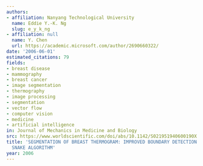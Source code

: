 ```yaml
---
authors:
- affiliation: Nanyang Technological University
  name: Eddie Y.-K. Ng
  slug: e_y_k_ng
- affiliation: null
  name: Y. Chen
  url: https://academic.microsoft.com/author/2690660322/
date: '2006-06-01'
estimated_citations: 79
fields:
- breast disease
- mammography
- breast cancer
- image segmentation
- thermography
- image processing
- segmentation
- vector flow
- computer vision
- medicine
- artificial intelligence
in: Journal of Mechanics in Medicine and Biology
src: https://www.worldscientific.com/doi/abs/10.1142/S021951940600190X
title: 'SEGMENTATION OF BREAST THERMOGRAM: IMPROVED BOUNDARY DETECTION WITH MODIFIED
  SNAKE ALGORITHM'
year: 2006
---
```

